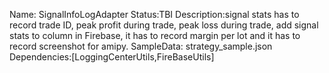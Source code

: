 Name: SignalInfoLogAdapter
Status:TBI
Description:signal stats has to record trade ID, peak profit during trade, peak loss during trade, add signal stats to  column in Firebase, it has to record margin per lot and it has to record screenshot for amipy.
SampleData: strategy_sample.json
Dependencies:[LoggingCenterUtils,FireBaseUtils]

